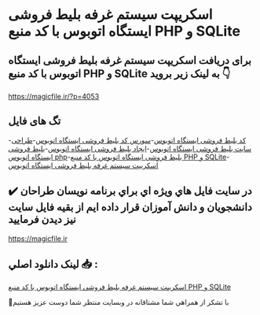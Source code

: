 # اسکریپت سیستم غرفه بلیط فروشی ایستگاه اتوبوس با کد منبع PHP و SQLite

## برای دریافت اسکریپت سیستم غرفه بلیط فروشی ایستگاه اتوبوس با کد منبع PHP و SQLite به لینک زیر بروید 👇

https://magicfile.ir/?p=4053

## تگ های فایل

-[کد بلیط فروشی ایستگاه اتوبوس](https://magicfile.ir/product/%d8%a7%d8%b3%da%a9%d8%b1%db%8c%d9%be%d8%aa%d8%b3%db%8c%d8%b3%d8%aa%d9%85-%d8%ba%d8%b1%d9%81%d9%87-%d8%a8%d9%84%db%8c%d8%b7-%d9%81%d8%b1%d9%88%d8%b4%db%8c-%d8%a7%db%8c%d8%b3%d8%aa%da%af%d8%a7%d9%87-%d8%a7%d8%aa%d9%88%d8%a8%d9%88%d8%b3-php-sqlite/)-[سورس کد بلیط فروشی ایستگاه اتوبوس](https://magicfile.ir/product/%d8%a7%d8%b3%da%a9%d8%b1%db%8c%d9%be%d8%aa%d8%b3%db%8c%d8%b3%d8%aa%d9%85-%d8%ba%d8%b1%d9%81%d9%87-%d8%a8%d9%84%db%8c%d8%b7-%d9%81%d8%b1%d9%88%d8%b4%db%8c-%d8%a7%db%8c%d8%b3%d8%aa%da%af%d8%a7%d9%87-%d8%a7%d8%aa%d9%88%d8%a8%d9%88%d8%b3-php-sqlite/)-[طراحی سایت بلیط فروشی ایستگاه اتوبوس](https://magicfile.ir/product/%d8%a7%d8%b3%da%a9%d8%b1%db%8c%d9%be%d8%aa%d8%b3%db%8c%d8%b3%d8%aa%d9%85-%d8%ba%d8%b1%d9%81%d9%87-%d8%a8%d9%84%db%8c%d8%b7-%d9%81%d8%b1%d9%88%d8%b4%db%8c-%d8%a7%db%8c%d8%b3%d8%aa%da%af%d8%a7%d9%87-%d8%a7%d8%aa%d9%88%d8%a8%d9%88%d8%b3-php-sqlite/)-[ایجاد بلیط فروشی ایستگاه اتوبوس](https://magicfile.ir/product/%d8%a7%d8%b3%da%a9%d8%b1%db%8c%d9%be%d8%aa%d8%b3%db%8c%d8%b3%d8%aa%d9%85-%d8%ba%d8%b1%d9%81%d9%87-%d8%a8%d9%84%db%8c%d8%b7-%d9%81%d8%b1%d9%88%d8%b4%db%8c-%d8%a7%db%8c%d8%b3%d8%aa%da%af%d8%a7%d9%87-%d8%a7%d8%aa%d9%88%d8%a8%d9%88%d8%b3-php-sqlite/)-[بلیط فروشی ایستگاه اتوبوس php](https://magicfile.ir/product/%d8%a7%d8%b3%da%a9%d8%b1%db%8c%d9%be%d8%aa%d8%b3%db%8c%d8%b3%d8%aa%d9%85-%d8%ba%d8%b1%d9%81%d9%87-%d8%a8%d9%84%db%8c%d8%b7-%d9%81%d8%b1%d9%88%d8%b4%db%8c-%d8%a7%db%8c%d8%b3%d8%aa%da%af%d8%a7%d9%87-%d8%a7%d8%aa%d9%88%d8%a8%d9%88%d8%b3-php-sqlite/)-[بلیط فروشی ایستگاه اتوبوس با کد منبع PHP و SQLite](https://magicfile.ir/product/%d8%a7%d8%b3%da%a9%d8%b1%db%8c%d9%be%d8%aa%d8%b3%db%8c%d8%b3%d8%aa%d9%85-%d8%ba%d8%b1%d9%81%d9%87-%d8%a8%d9%84%db%8c%d8%b7-%d9%81%d8%b1%d9%88%d8%b4%db%8c-%d8%a7%db%8c%d8%b3%d8%aa%da%af%d8%a7%d9%87-%d8%a7%d8%aa%d9%88%d8%a8%d9%88%d8%b3-php-sqlite/)-[اسکریپت سیستم غرفه بلیط فروشی ایستگاه اتوبوس](https://magicfile.ir/product/%d8%a7%d8%b3%da%a9%d8%b1%db%8c%d9%be%d8%aa%d8%b3%db%8c%d8%b3%d8%aa%d9%85-%d8%ba%d8%b1%d9%81%d9%87-%d8%a8%d9%84%db%8c%d8%b7-%d9%81%d8%b1%d9%88%d8%b4%db%8c-%d8%a7%db%8c%d8%b3%d8%aa%da%af%d8%a7%d9%87-%d8%a7%d8%aa%d9%88%d8%a8%d9%88%d8%b3-php-sqlite/)

## ✔️ در سايت فايل هاي ويژه اي براي برنامه نويسان طراحان دانشجويان و دانش آموزان قرار داده ايم از بقيه فايل سايت نيز ديدن فرماييد

https://magicfile.ir


## لينک دانلود اصلي 📥 :

[اسکریپت سیستم غرفه بلیط فروشی ایستگاه اتوبوس با کد منبع PHP و SQLite](https://magicfile.ir/product/%d8%a7%d8%b3%da%a9%d8%b1%db%8c%d9%be%d8%aa%d8%b3%db%8c%d8%b3%d8%aa%d9%85-%d8%ba%d8%b1%d9%81%d9%87-%d8%a8%d9%84%db%8c%d8%b7-%d9%81%d8%b1%d9%88%d8%b4%db%8c-%d8%a7%db%8c%d8%b3%d8%aa%da%af%d8%a7%d9%87-%d8%a7%d8%aa%d9%88%d8%a8%d9%88%d8%b3-php-sqlite/) 


🙏با تشکر از همراهي شما مشتاقانه در وبسایت منتظر شما دوست عزیز هستیم

